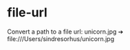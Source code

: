 file-url
========

Convert a path to a file url: unicorn.jpg ➔ file:///Users/sindresorhus/unicorn.jpg
